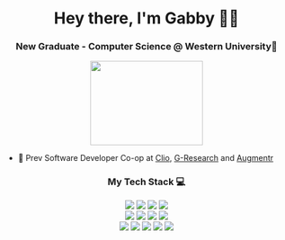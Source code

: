 <h1 align="center">Hey there, I'm Gabby 👋🏼 </h1>

<h3 align="center">New Graduate - Computer Science @ Western University💫</h3> 
<p align="center">
  <img align="center" src="https://i.imgur.com/IkdLIvu.gif" width="200px" height="150px"/>
</p>

- 💼 Prev Software Developer Co-op at [Clio](https://www.clio.com/), [G-Research](https://www.linkedin.com/company/g-research/) and [Augmentr](https://www.augmentr.io/)


<h3 align="center">My Tech Stack 💻</h3> 
<div align="center">
 <img src ="https://img.shields.io/badge/Vue.js-35495E?style=for-the-badge&logo=vue.js&logoColor=4FC08D" />
 <img src="https://img.shields.io/badge/react-%2320232a.svg?style=for-the-badge&logo=react&logoColor=%2361DAFB"  />
 <img src="https://img.shields.io/badge/Node.js-43853D?style=for-the-badge&logo=node.js&logoColor=white" /> 
<!--   add nest.js?  -->
 <img src="https://img.shields.io/badge/Jest-323330?style=for-the-badge&logo=Jest&logoColor=white" />
 <br/>
 <img src="https://img.shields.io/badge/PostgreSQL-316192?style=for-the-badge&logo=postgresql&logoColor=white" />
 <img src="https://img.shields.io/badge/Prisma-3982CE?style=for-the-badge&logo=Prisma&logoColor=white" />
<!--   add graphql -->
 <img src="https://img.shields.io/badge/MySQL-005C84?style=for-the-badge&logo=mysql&logoColor=white" />
 <img src="https://img.shields.io/badge/MongoDB-4EA94B?style=for-the-badge&logo=mongodb&logoColor=white" />
 <br/>
 <img src="https://img.shields.io/badge/Python-3776AB?style=for-the-badge&logo=python&logoColor=white" />
 <img src="https://img.shields.io/badge/TypeScript-007ACC?style=for-the-badge&logo=typescript&logoColor=white" />
 <img src="https://img.shields.io/badge/Java-ED8B00?style=for-the-badge&logo=openjdk&logoColor=white" />
 <img src="https://img.shields.io/badge/C-00599C?style=for-the-badge&logo=c&logoColor=white" />
 <img src="https://img.shields.io/badge/PHP-777BB4?style=for-the-badge&logo=php&logoColor=white" />
</div>

<!-- <br>  
<p align="center">
  <img src="https://github-readme-stats.vercel.app/api?username=pidgey0403&count_private=true&show_icons=true&theme=transparent">
</p> -->
